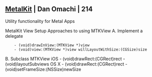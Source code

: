
## [MetalKit](607-1-metalkit.md) | Dan Omachi | 214

Utility functionality for Metal Apps

MetalKit View Setup
Approaches to using MTKView
A. Implement a delegate
```
    - (void)drawInView:(MTKView *)view
    - (void)view:(MTKView *)view willLayoutWithSize:(CGSize)size
```

B. Subclass MTKView
iOS
    - (void)drawRect:(CGRect)rect
    - (void)layoutSubviews
OS X
    - (void)drawRect:(CGRect)rect
    - (void)setFrameSize:(NSSize)newSize

